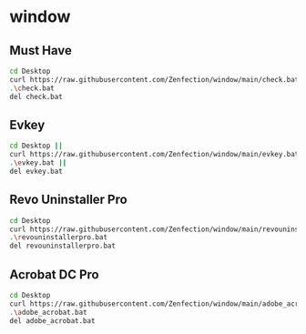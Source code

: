 # window

## Must Have

```sh
cd Desktop
curl https://raw.githubusercontent.com/Zenfection/window/main/check.bat -O -L
.\check.bat
del check.bat
```

## Evkey

```sh
cd Desktop ||
curl https://raw.githubusercontent.com/Zenfection/window/main/evkey.bat -O -L ||
.\evkey.bat ||
del evkey.bat 
```

## Revo Uninstaller Pro

```sh
cd Desktop
curl https://raw.githubusercontent.com/Zenfection/window/main/revouninstallerpro.bat -O -L
.\revouninstallerpro.bat
del revouninstallerpro.bat
```

## Acrobat DC Pro

```sh
cd Desktop
curl https://raw.githubusercontent.com/Zenfection/window/main/adobe_acrobat.bat -O -L
.\adobe_acrobat.bat
del adobe_acrobat.bat
```